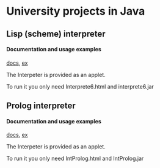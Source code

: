 University projects in Java
==============================

## 	Lisp (scheme) interpreter
#### Documentation and usage examples
[docs](http://www-natali.deis.unibo.it/Linguaggi/Linguaggi99/Esami/BerionniMichele/RelazioneLisp.html), 
[ex](http://www-natali.deis.unibo.it/Linguaggi/Linguaggi99/Esami/BerionniMichele/pagina2.html)

The Interpeter is provided as an applet. 

To run it you only need Interprete6.html and interprete6.jar


## 	Prolog interpreter
#### Documentation and usage examples
[docs](http://www-natali.deis.unibo.it/Linguaggi/Linguaggi99/Esami/BerionniMichele/pagina1.html),
[ex](http://www-natali.deis.unibo.it/Linguaggi/Linguaggi99/Esami/BerionniMichele/pagina3.html)

The Interpeter is provided as an applet. 

To run it you only need IntProlog.html and IntProlog.jar   	
   
